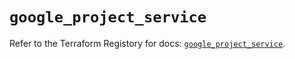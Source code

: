 # `google_project_service`

Refer to the Terraform Registory for docs: [`google_project_service`](https://registry.terraform.io/providers/hashicorp/google-beta/5.1.0/docs/resources/google_project_service).
